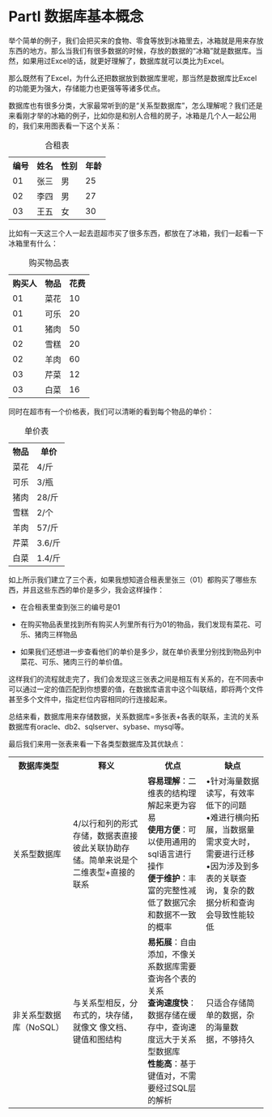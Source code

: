 # PartⅠ 数据库基本概念

举个简单的例子，我们会把买来的食物、零食等放到冰箱里去，冰箱就是用来存放东西的地方。那么当我们有很多数据的时候，存放的数据的“冰箱”就是数据库。当然，如果用过Excel的话，就更好理解了，数据库就可以类比为Excel。

那么既然有了Excel，为什么还把数据放到数据库里呢，那当然是数据库比Excel的功能更为强大，存储能力也更强等等诸多优点。

数据库也有很多分类，大家最常听到的是“关系型数据库”，怎么理解呢？我们还是来看刚才举的冰箱的例子，比如你是和别人合租的房子，冰箱是几个人一起公用的，我们来用图表看一下这个关系：

<table>
<caption>合租表</caption>
    <tr>
        <th>编号</th>
        <th>姓名</th>
        <th>性别</th>
        <th>年龄</th>
    </tr>
    <tr>
        <td>01</td>
        <td>张三</td>
        <td>男</td>
        <td>25</td>
    </tr>
    <tr>
        <td>02</td>
        <td>李四</td>
        <td>男</td>
        <td>27</td>
    </tr>
    <tr>
        <td>03</td>
        <td>王五</td>
        <td>女</td>
        <td>30</td>
    </tr>
</table>

比如有一天这三个人一起去逛超市买了很多东西，都放在了冰箱，我们一起看一下冰箱里有什么：

<table>
<caption>购买物品表</caption>
    <tr>
        <th>购买人</th>
        <th>物品</th>
        <th>花费</th>
    </tr>
    <tr>
        <td>01</td>
        <td>菜花</td>
        <td>10</td>
    </tr>
    <tr>
        <td>01</td>
        <td>可乐</td>
        <td>20</td>
    </tr>
    <tr>
        <td>01</td>
        <td>猪肉</td>
        <td>50</td>
    </tr>
    <tr>
        <td>02</td>
        <td>雪糕</td>
        <td>20</td>
    </tr>
    <tr>
        <td>02</td>
        <td>羊肉</td>
        <td>60</td>
    </tr>
    <tr>
        <td>03</td>
        <td>芹菜</td>
        <td>12</td>
    </tr>
    <tr>
        <td>03</td>
        <td>白菜</td>
        <td>16</td>
    </tr>
</table>

同时在超市有一个价格表，我们可以清晰的看到每个物品的单价：

<table>
<caption>单价表</caption>
    <tr>
        <th>物品</th>
        <th>单价</th>
    </tr>
    <tr>
        <td>菜花</td>
        <td>4/斤</td>
    </tr>
    <tr>
        <td>可乐</td>
        <td>3/瓶</td>
    </tr>
    <tr>
        <td>猪肉</td>
        <td>28/斤</td>
    </tr>
    <tr>
        <td>雪糕</td>
        <td>2/个</td>
    </tr>
    <tr>
        <td>羊肉</td>
        <td>57/斤</td>
    </tr>
    <tr>
        <td>芹菜</td>
        <td>3.6/斤</td>
    </tr>
    <tr>
        <td>白菜</td>
        <td>1.4/斤</td>
    </tr>
</table>

如上所示我们建立了三个表，如果我想知道合租表里张三（01）都购买了哪些东西，并且这些东西的单价是多少，我会这样操作：

* 在合租表里查到张三的编号是01

* 在购买物品表里找到所有购买人列里所有行为01的物品，我们发现有菜花、可乐、猪肉三样物品

* 如果我们还想进一步查看他们的单价是多少，就在单价表里分别找到物品列中菜花、可乐、猪肉三行的单价值。

这样我们的流程就走完了，我们会发现这三张表之间是相互有关系的，在不同表中可以通过一定的值匹配到你想要的值，在数据库语言中这个叫联结，即将两个文件甚至多个文件中，指定栏位内容相同的行连接起来。

总结来看，数据库用来存储数据，关系数据库=多张表+各表的联系，主流的关系数据库有oracle、db2、sqlserver、sybase、mysql等。

最后我们来用一张表来看一下各类型数据库及其优缺点：

<table>
    <tr>
        <th>数据库类型</th>
        <th>释义</th>
        <th>优点</th>
        <th>缺点</th>
    </tr>
    <tr>
        <td>关系型数据库</td>
        <td>
            4/以行和列的形式存储，数据表直接彼此关联协助存储。简单来说是个二维表型+直接的联系
        </td>
        <td>
            <b>容易理解</b>：二维表的结构理解起来更为容易<br/>
            <b>使用方便</b>：可以使用通用的sql语言进行操作<br/>
            <b>便于维护</b>：丰富的完整性减低了数据冗余和数据不一致的概率
        </td>
        <td>
            •针对海量数据读写，有效率低下的问题<br/>
            •难进行横向拓展，当数据量需求变大时，需要进行迁移<br/>
            •因为涉及到多表的关联查询，复杂的数据分析和查询会导致性能较低<br/>
        </td>
    </tr>
    <tr>
        <td>非关系型数据库（NoSQL）</td>
        <td>
            与关系型相反，分布式的，块存储，就像文
            像文档、键值和图结构
        </td>
        <td>
            <b>易拓展</b>：自由添加，不像关系数据库需要查询各个表的关系<br/>
            <b>查询速度快</b>：数据存储在缓存中，查询速度远大于关系型数据库<br/>
            <b>性能高</b>：基于键值对，不需要经过SQL层的解析
         </td>
        <td>
            只适合存储简单的数据，杂的海量数<br/>
            据，不够持久
        </td>
    </tr>
</table>




